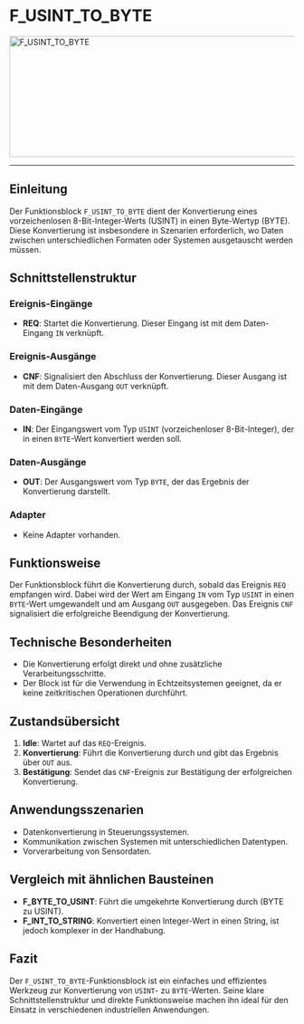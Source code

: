 # F_USINT_TO_BYTE

<img width="1454" height="214" alt="F_USINT_TO_BYTE" src="https://github.com/user-attachments/assets/c086c1af-bc1b-492e-87cb-d7c3a52dd7a0" />

* * * * * * * * * *
## Einleitung
Der Funktionsblock `F_USINT_TO_BYTE` dient der Konvertierung eines vorzeichenlosen 8-Bit-Integer-Werts (USINT) in einen Byte-Wertyp (BYTE). Diese Konvertierung ist insbesondere in Szenarien erforderlich, wo Daten zwischen unterschiedlichen Formaten oder Systemen ausgetauscht werden müssen.

## Schnittstellenstruktur

### **Ereignis-Eingänge**
- **REQ**: Startet die Konvertierung. Dieser Eingang ist mit dem Daten-Eingang `IN` verknüpft.

### **Ereignis-Ausgänge**
- **CNF**: Signalisiert den Abschluss der Konvertierung. Dieser Ausgang ist mit dem Daten-Ausgang `OUT` verknüpft.

### **Daten-Eingänge**
- **IN**: Der Eingangswert vom Typ `USINT` (vorzeichenloser 8-Bit-Integer), der in einen `BYTE`-Wert konvertiert werden soll.

### **Daten-Ausgänge**
- **OUT**: Der Ausgangswert vom Typ `BYTE`, der das Ergebnis der Konvertierung darstellt.

### **Adapter**
- Keine Adapter vorhanden.

## Funktionsweise
Der Funktionsblock führt die Konvertierung durch, sobald das Ereignis `REQ` empfangen wird. Dabei wird der Wert am Eingang `IN` vom Typ `USINT` in einen `BYTE`-Wert umgewandelt und am Ausgang `OUT` ausgegeben. Das Ereignis `CNF` signalisiert die erfolgreiche Beendigung der Konvertierung.

## Technische Besonderheiten
- Die Konvertierung erfolgt direkt und ohne zusätzliche Verarbeitungsschritte.
- Der Block ist für die Verwendung in Echtzeitsystemen geeignet, da er keine zeitkritischen Operationen durchführt.

## Zustandsübersicht
1. **Idle**: Wartet auf das `REQ`-Ereignis.
2. **Konvertierung**: Führt die Konvertierung durch und gibt das Ergebnis über `OUT` aus.
3. **Bestätigung**: Sendet das `CNF`-Ereignis zur Bestätigung der erfolgreichen Konvertierung.

## Anwendungsszenarien
- Datenkonvertierung in Steuerungssystemen.
- Kommunikation zwischen Systemen mit unterschiedlichen Datentypen.
- Vorverarbeitung von Sensordaten.

## Vergleich mit ähnlichen Bausteinen
- **F_BYTE_TO_USINT**: Führt die umgekehrte Konvertierung durch (BYTE zu USINT).
- **F_INT_TO_STRING**: Konvertiert einen Integer-Wert in einen String, ist jedoch komplexer in der Handhabung.

## Fazit
Der `F_USINT_TO_BYTE`-Funktionsblock ist ein einfaches und effizientes Werkzeug zur Konvertierung von `USINT`- zu `BYTE`-Werten. Seine klare Schnittstellenstruktur und direkte Funktionsweise machen ihn ideal für den Einsatz in verschiedenen industriellen Anwendungen.
